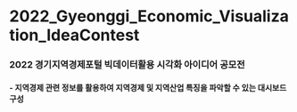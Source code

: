 # 2022_Gyeonggi_Economic_Visualization_IdeaContest
### 2022 경기지역경제포털 빅데이터활용 시각화 아이디어 공모전
#### - 지역경제 관련 정보를 활용하여 지역경제 및 지역산업 특징을 파악할 수 있는 대시보드 구성
